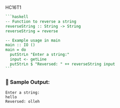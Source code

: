 HC16T1

````haskell
```haskell
-- Function to reverse a string
reverseString :: String -> String
reverseString = reverse

-- Example usage in main
main :: IO ()
main = do
  putStrLn "Enter a string:"
  input <- getLine
  putStrLn $ "Reversed: " ++ reverseString input
```
````

### 🧪 Sample Output:

```
Enter a string:
hello
Reversed: olleh
```

